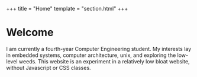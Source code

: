 +++
title = "Home"
template = "section.html"
+++

# Welcome

I am currently a fourth-year Computer Engineering student.
My interests lay in embedded systems, computer architecture, unix, and exploring the low-level weeds.
This website is an experiment in a relatively low bloat website, without Javascript or CSS classes.
